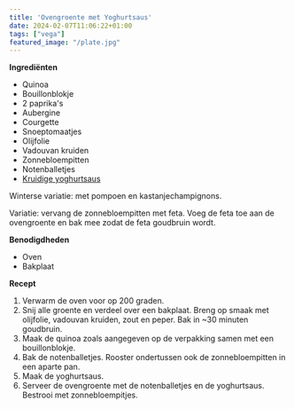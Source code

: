 ```yaml
---
title: 'Ovengroente met Yoghurtsaus'
date: 2024-02-07T11:06:22+01:00
tags: ["vega"]
featured_image: "/plate.jpg"
---
```


**Ingrediënten**
- Quinoa 
- Bouillonblokje
- 2 paprika's
- Aubergine
- Courgette 
- Snoeptomaatjes 
- Olijfolie
- Vadouvan kruiden
- Zonnebloempitten
- Notenballetjes
- [Kruidige yoghurtsaus](#kruidige-yoghurtsaus)

Winterse variatie: met pompoen en kastanjechampignons. 

Variatie: vervang de zonnebloempitten met feta. Voeg de feta toe aan de ovengroente en bak mee zodat de feta goudbruin wordt.

**Benodigdheden**
- Oven
- Bakplaat

**Recept**
1. Verwarm de oven voor op 200 graden.
2. Snij alle groente en verdeel over een bakplaat. Breng op smaak met olijfolie, vadouvan kruiden, zout en peper. Bak in ~30 minuten goudbruin.
3. Maak de quinoa zoals aangegeven op de verpakking samen met een bouillonblokje.
4. Bak de notenballetjes. Rooster ondertussen ook de zonnebloempitten in een aparte pan.
5. Maak de yoghurtsaus.
6. Serveer de ovengroente met de notenballetjes en de yoghurtsaus. Bestrooi met zonnebloempitjes.